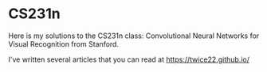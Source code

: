 # CS231n
Here is my solutions to the CS231n class: Convolutional Neural Networks for Visual Recognition from Stanford.

I've written several articles that you can read at https://twice22.github.io/
